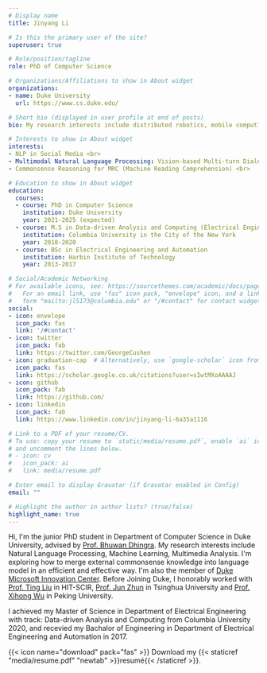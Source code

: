 ```yaml
---
# Display name
title: Jinyang Li

# Is this the primary user of the site?
superuser: true

# Role/position/tagline
role: PhD of Computer Science

# Organizations/Affiliations to show in About widget
organizations:
- name: Duke University
  url: https://www.cs.duke.edu/

# Short bio (displayed in user profile at end of posts)
bio: My research interests include distributed robotics, mobile computing and programmable matter.

# Interests to show in About widget
interests:
- NLP in Social Media <br>
- Multimodal Natural Language Processing: Vision-based Multi-turn Dialogue / Video-based Speech Dialogue <br>
- Commonsense Reasoning for MRC (Machine Reading Comprehension) <br>

# Education to show in About widget
education:
  courses:
  - course: PhD in Computer Science
    institution: Duke University
    year: 2021-2025 (expected)
  - course: M.S in Data-driven Analysis and Computing (Electrical Engineering)
    institution: Columbia University in the City of the New York
    year: 2018-2020
  - course: BSc in Electrical Engineering and Automation
    institution: Harbin Institute of Technology
    year: 2013-2017

# Social/Academic Networking
# For available icons, see: https://sourcethemes.com/academic/docs/page-builder/#icons
#   For an email link, use "fas" icon pack, "envelope" icon, and a link in the
#   form "mailto:jl5173@columbia.edu" or "/#contact" for contact widget.
social:
- icon: envelope
  icon_pack: fas
  link: '/#contact'
- icon: twitter
  icon_pack: fab
  link: https://twitter.com/GeorgeCushen
- icon: graduation-cap  # Alternatively, use `google-scholar` icon from `ai` icon pack
  icon_pack: fas
  link: https://scholar.google.co.uk/citations?user=sIwtMXoAAAAJ
- icon: github
  icon_pack: fab
  link: https://github.com/
- icon: linkedin
  icon_pack: fab
  link: https://www.linkedin.com/in/jinyang-li-6a35a1116

# Link to a PDF of your resume/CV.
# To use: copy your resume to `static/media/resume.pdf`, enable `ai` icons in `params.toml`, 
# and uncomment the lines below.
# - icon: cv
#   icon_pack: ai
#   link: media/resume.pdf

# Enter email to display Gravatar (if Gravatar enabled in Config)
email: ""

# Highlight the author in author lists? (true/false)
highlight_name: true
---
```

Hi, I'm the junior PhD student in Department of Computer Science in Duke University, advised by [Prof. Bhuwan Dhingra](https://www.cs.duke.edu/people/faculty/348). My research interests include Natural Language Processing, Machine Learning, Multimedia Analysis. I'm exploring how to merge external commonsense knowledge into language model in an efficient and effective way. I'm also the member of [Duke Microsoft Innovation Center](https://olv.duke.edu/news/innovation-hub_duke-microsoft-durham/). Before Joining Duke, I honorably worked with [Prof. Ting Liu](http://scholar.google.com/citations?user=zyMJ1V0AAAAJ&hl=en) in HIT-SCIR, [Prof. Jun Zhun](http://ml.cs.tsinghua.edu.cn/~jun/index.shtml) in Tsinghua University and [Prof. Xihong Wu](http://scholar.google.com/citations?user=0ZSjU8QAAAAJ&hl=zh-CN) in Peking University.

I achieved my Master of Science in Department of Electrical Engineering with track: Data-driven Analysis and Computing from Columbia University 2020, and recevied my Bachalor of Engineering in Department of Electrical Engineering and Automation in 2017.

{{< icon name="download" pack="fas" >}} Download my {{< staticref "media/resume.pdf" "newtab" >}}resumé{{< /staticref >}}.
